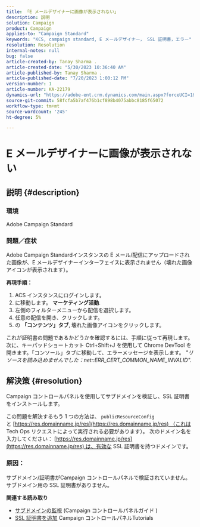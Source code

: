 ```yaml
---
title: 「E メールデザイナーに画像が表示されない」
description: 説明
solution: Campaign
product: Campaign
applies-to: "Campaign Standard"
keywords: "KCS, campaign standard, E メールデザイナー， SSL 証明書，エラー"
resolution: Resolution
internal-notes: null
bug: false
article-created-by: Tanay Sharma .
article-created-date: "5/30/2023 10:36:40 AM"
article-published-by: Tanay Sharma .
article-published-date: "7/20/2023 1:00:12 PM"
version-number: 1
article-number: KA-22179
dynamics-url: "https://adobe-ent.crm.dynamics.com/main.aspx?forceUCI=1&pagetype=entityrecord&etn=knowledgearticle&id=7b7b8cd8-d5fe-ed11-8f6e-6045bd006793"
source-git-commit: 58fcfa5b7af476b1cf898b4075abbc8185f65072
workflow-type: tm+mt
source-wordcount: '245'
ht-degree: 5%

---
```


# E メールデザイナーに画像が表示されない

## 説明 {#description}


### 環境

Adobe Campaign Standard

### 問題／症状

Adobe Campaign Standardインスタンスの E メール/配信にアップロードされた画像が、E メールデザイナーインターフェイスに表示されません（壊れた画像アイコンが表示されます）。

<b>再現手順：</b>

1. ACS インスタンスにログインします。
2. に移動します。 <b>マーケティング活動</b>.
3. 左側のフィルターメニューから配信を選択します。
4. 任意の配信を開き、クリックします。
5. の <b>「コンテンツ」タブ</b>,<b> </b>壊れた画像アイコンをクリックします。


これが証明書の問題であるかどうかを確認するには、手順に従って再現します。 次に、キーパッドショートカット Ctrl+Shift+J を使用して Chrome DevTool を開きます。「コンソール」タブに移動して、エラーメッセージを表示します。 *&quot;リソースを読み込めませんでした：net::ERR_CERT_COMMON_NAME_INVALID&quot;.*


## 解決策 {#resolution}


Campaign コントロールパネルを使用してサブドメインを検証し、SSL 証明書をインストールします。

この問題を解決するもう 1 つの方法は、 `publicResourceConfig` と [https://res.domainname.jp/res](https://res.domainname.jp/res) （これは Tech Ops リクエストによって実行される必要があります）。 次のドメイン名を入力してください： [https://res.domainname.jp/res](https://res.domainname.jp/res) は、有効な SSL 証明書を持つドメインです。

### <b>原因</b>：

サブドメイン/証明書がCampaign コントロールパネルで検証されていません。 サブドメイン用の SSL 証明書がありません。

<b>関連する読み取り</b>

- [サブドメインの監視](https://experienceleague.adobe.com/docs/control-panel/using/subdomains-and-certificates/monitoring-subdomains.html?lang=en) (Campaign コントロールパネルガイド )
- [SSL 証明書を追加](https://experienceleague.adobe.com/docs/control-panel-learn/tutorials/subdomains-and-certificates/add-ssl-certificates.html?lang=en) Campaign コントロールパネルTutorials

